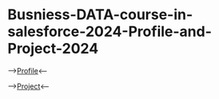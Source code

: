 # Busniess-DATA-course-in-salesforce-2024-Profile-and-Project-2024

-->[Profile](https://www.salesforce.com/trailblazer/b0eaydqg0shmdlwcmo)<--


-->[Project](https://www.canva.com/design/DAGTixvZj1I/sMhumihDHyHiEApiXLOUwQ/edit)<--
